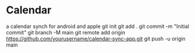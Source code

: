# Calendar
a calendar synch for android and apple
git init
git add .
git commit -m "Initial commit"
git branch -M main
git remote add origin https://github.com/yourusername/calendar-sync-app.git
git push -u origin main
